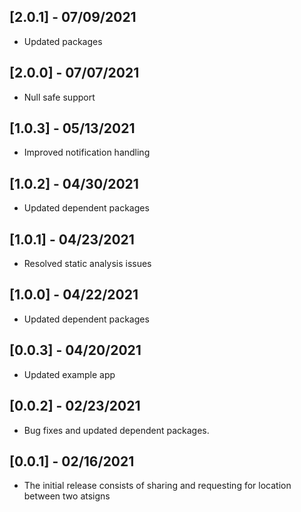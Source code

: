 ## [2.0.1] - 07/09/2021

* Updated packages

## [2.0.0] - 07/07/2021

* Null safe support

## [1.0.3] - 05/13/2021

* Improved notification handling

## [1.0.2] - 04/30/2021

* Updated dependent packages

## [1.0.1] - 04/23/2021

* Resolved static analysis issues

## [1.0.0] - 04/22/2021

* Updated dependent packages

## [0.0.3] - 04/20/2021

* Updated example app

## [0.0.2] - 02/23/2021

* Bug fixes and updated dependent packages.

## [0.0.1] - 02/16/2021

* The initial release consists of sharing and requesting for location between two atsigns

